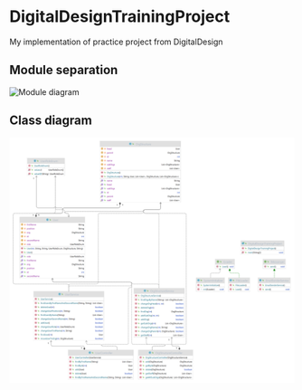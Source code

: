 # DigitalDesignTrainingProject
My implementation of practice project from DigitalDesign

## Module separation
![Module diagram](./ModuleSheme.png)

## Class diagram
![Class diagram](ClassDiagram.png)
